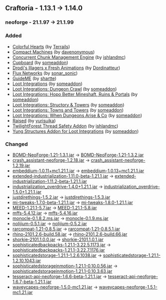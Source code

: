 ## Craftoria - 1.13.1 -> 1.14.0

### neoforge - 21.1.97 -> 21.1.99

### Added

  * [Colorful Hearts](https://www.curseforge.com/minecraft/mc-mods/colorful-hearts) (by [Terrails](https://www.curseforge.com/members/Terrails/projects))
  * [Compact Machines](https://www.curseforge.com/minecraft/mc-mods/compact-machines) (by [davenonymous](https://www.curseforge.com/members/davenonymous/projects))
  * [Concurrent Chunk Management Engine](https://www.curseforge.com/minecraft/mc-mods/c2me) (by [ishlandmc](https://www.curseforge.com/members/ishlandmc/projects))
  * [Cupboard](https://www.curseforge.com/minecraft/mc-mods/cupboard) (by [someaddon](https://www.curseforge.com/members/someaddon/projects))
  * [Drodi's Illagers x Fresh Animations](https://www.curseforge.com/minecraft/texture-packs/drodis-illagers-x-fresh-animations) (by [Dordinatteur](https://www.curseforge.com/members/Dordinatteur/projects))
  * [Flux Networks](https://www.curseforge.com/minecraft/mc-mods/flux-networks) (by [sonar_sonic](https://www.curseforge.com/members/sonar_sonic/projects))
  * [GuideME](https://www.curseforge.com/minecraft/mc-mods/guideme) (by [shartte](https://www.curseforge.com/members/shartte/projects))
  * [Loot Integrations](https://www.curseforge.com/minecraft/mc-mods/loot-integrations) (by [someaddon](https://www.curseforge.com/members/someaddon/projects))
  * [Loot Integrations: Dungeon Crawl](https://www.curseforge.com/minecraft/mc-mods/loot-integrations-dungeon-crawl) (by [someaddon](https://www.curseforge.com/members/someaddon/projects))
  * [Loot Integrations: Hopo Better Mineshaft, Ruins & Portals](https://www.curseforge.com/minecraft/mc-mods/loot-integrations-hopo-better-mineshaft-ruins) (by [someaddon](https://www.curseforge.com/members/someaddon/projects))
  * [Loot Integrations: Structory & Towers](https://www.curseforge.com/minecraft/mc-mods/loot-integrations-structory-towers) (by [someaddon](https://www.curseforge.com/members/someaddon/projects))
  * [Loot Integrations: Towns and Towers](https://www.curseforge.com/minecraft/mc-mods/loot-integrations-towns-and-towers) (by [someaddon](https://www.curseforge.com/members/someaddon/projects))
  * [Loot Integrations: When Dungeons Arise & Co](https://www.curseforge.com/minecraft/mc-mods/loot-integrations-when-dungeons-arise) (by [someaddon](https://www.curseforge.com/members/someaddon/projects))
  * [Raised](https://www.curseforge.com/minecraft/mc-mods/raised) (by [yurisuika](https://www.curseforge.com/members/yurisuika/projects))
  * [TwilightForest Thread Safety Addon](https://www.curseforge.com/minecraft/mc-mods/tfthreadsafetyaddon) (by [ishlandmc](https://www.curseforge.com/members/ishlandmc/projects))
  * [Yung Structures Addon for Loot Integrations](https://www.curseforge.com/minecraft/mc-mods/yung-structures-addon-for-loot-integrations) (by [someaddon](https://www.curseforge.com/members/someaddon/projects))

### Changed

  * [BOMD-NeoForge-1.21-1.3.1.jar](https://www.curseforge.com/minecraft/mc-mods/bosses-of-mass-destruction-forge/files/6052671) -> [BOMD-NeoForge-1.21-1.3.2.jar](https://www.curseforge.com/minecraft/mc-mods/bosses-of-mass-destruction-forge/files/6117186)
  * [crash_assistant-neoforge-1.2.18.jar](https://www.curseforge.com/minecraft/mc-mods/crash-assistant/files/6107934) -> [crash_assistant-neoforge-1.2.19.jar](https://www.curseforge.com/minecraft/mc-mods/crash-assistant/files/6114767)
  * [embeddium-1.0.11+mc1.21.1.jar](https://www.curseforge.com/minecraft/mc-mods/embeddium/files/5681729) -> [embeddium-1.0.13+mc1.21.1.jar](https://www.curseforge.com/minecraft/mc-mods/embeddium/files/6116952)
  * [extended-industrialization-1.11.0-beta-1.21.1.jar](https://www.curseforge.com/minecraft/mc-mods/extended-industrialization/files/6089000) -> [extended-industrialization-1.11.2-beta-1.21.1.jar](https://www.curseforge.com/minecraft/mc-mods/extended-industrialization/files/6115557)
  * [industrialization_overdrive-1.4.0+1.21.1.jar](https://www.curseforge.com/minecraft/mc-mods/industrialization-overdrive/files/5984791) -> [industrialization_overdrive-1.5.0+1.21.1.jar](https://www.curseforge.com/minecraft/mc-mods/industrialization-overdrive/files/6115664)
  * [justdirethings-1.5.2.jar](https://www.curseforge.com/minecraft/mc-mods/just-dire-things/files/6097241) -> [justdirethings-1.5.3.jar](https://www.curseforge.com/minecraft/mc-mods/just-dire-things/files/6114524)
  * [mi-tweaks-1.7.0-beta-1.21.1.jar](https://www.curseforge.com/minecraft/mc-mods/mi-tweaks/files/6084946) -> [mi-tweaks-1.8.0-1.21.1.jar](https://www.curseforge.com/minecraft/mc-mods/mi-tweaks/files/6115235)
  * [MEED-1.21.1-5.7.jar](https://www.curseforge.com/minecraft/mc-mods/moderately-enough-effect-descriptions-meed/files/6100615) -> [MEED-1.21.1-5.8.jar](https://www.curseforge.com/minecraft/mc-mods/moderately-enough-effect-descriptions-meed/files/6111646)
  * [mffs-5.4.12.jar](https://www.curseforge.com/minecraft/mc-mods/mffs/files/5744144) -> [mffs-5.4.16.jar](https://www.curseforge.com/minecraft/mc-mods/mffs/files/6113043)
  * [monocle-0.1.8.2.ms.jar](https://www.curseforge.com/minecraft/mc-mods/monocle/files/6106160) -> [monocle-0.1.9.ms.jar](https://www.curseforge.com/minecraft/mc-mods/monocle/files/6114653)
  * [nolijium-0.5.1.jar](https://www.curseforge.com/minecraft/mc-mods/nolijium/files/6054738) -> [nolijium-0.5.2.jar](https://www.curseforge.com/minecraft/mc-mods/nolijium/files/6115047)
  * [rarcompat-1.21-0.8.5.jar](https://www.curseforge.com/minecraft/mc-mods/rar-compat/files/6104216) -> [rarcompat-1.21-0.8.5.1.jar](https://www.curseforge.com/minecraft/mc-mods/rar-compat/files/6114311)
  * [rhino-2101.2.6-build.58.jar](https://www.curseforge.com/minecraft/mc-mods/rhino/files/6000610) -> [rhino-2101.2.6-build.66.jar](https://www.curseforge.com/minecraft/mc-mods/rhino/files/6110233)
  * [shorkie-2101.1.0.0.jar](https://www.curseforge.com/minecraft/mc-mods/shorkie/files/6056587) -> [shorkie-2101.1.0.1.jar](https://www.curseforge.com/minecraft/mc-mods/shorkie/files/6113127)
  * [sophisticatedbackpacks-1.21.1-3.22.5.1173.jar](https://www.curseforge.com/minecraft/mc-mods/sophisticated-backpacks/files/6093515) -> [sophisticatedbackpacks-1.21.1-3.22.7.1176.jar](https://www.curseforge.com/minecraft/mc-mods/sophisticated-backpacks/files/6117153)
  * [sophisticatedstorage-1.21.1-1.2.6.1038.jar](https://www.curseforge.com/minecraft/mc-mods/sophisticated-storage/files/6093519) -> [sophisticatedstorage-1.21.1-1.2.10.1043.jar](https://www.curseforge.com/minecraft/mc-mods/sophisticated-storage/files/6117166)
  * [sophisticatedstorageinmotion-1.21.1-0.10.0.56.jar](https://www.curseforge.com/minecraft/mc-mods/sophisticated-storage-in-motion/files/6110341) -> [sophisticatedstorageinmotion-1.21.1-0.10.3.63.jar](https://www.curseforge.com/minecraft/mc-mods/sophisticated-storage-in-motion/files/6116994)
  * [tesseract-api-neoforge-1.6.6-beta-1.21.1.jar](https://www.curseforge.com/minecraft/mc-mods/tesseract-api-neoforge/files/6091509) -> [tesseract-api-neoforge-1.6.7-beta-1.21.1.jar](https://www.curseforge.com/minecraft/mc-mods/tesseract-api-neoforge/files/6115232)
  * [waveycapes-neoforge-1.5.0-mc1.21.jar](https://www.curseforge.com/minecraft/mc-mods/waveycapes/files/6104828) -> [waveycapes-neoforge-1.5.1-mc1.21.jar](https://www.curseforge.com/minecraft/mc-mods/waveycapes/files/6113699)

